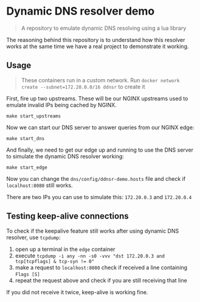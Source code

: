 # Dynamic DNS resolver demo

> A repository to emulate dynamic DNS resolving using a lua library

The reasoning behind this repository is to understand how this resolver works
at the same time we have a real project to demonstrate it working.

## Usage

> These containers run in a custom network. Run `docker network create --subnet=172.20.0.0/16 ddnsr` to create it

First, fire up two upstreams. These will be our NGINX upstreams used to emulate invalid IPs being cached by NGINX.

```console
make start_upstreams
```

Now we can start our DNS server to answer queries from our NGINX edge:

```console
make start_dns
```

And finally, we need to get our edge up and running to use the DNS server to simulate the dynamic DNS resolver working:

```console
make start_edge
```

Now you can change the `dns/config/ddnsr-demo.hosts` file and check if `localhost:8080` still works.

There are two IPs you can use to simulate this: `172.20.0.3` and `172.20.0.4`

## Testing keep-alive connections

To check if the keepalive feature still works after using dynamic DNS resolver, use `tcpdump`:

1) open up a terminal in the `edge` container
2) execute `tcpdump -i any -nn -s0 -vvv "dst 172.20.0.3 and tcp[tcpflags] & tcp-syn != 0"`
3) make a request to `localhost:8080` check if received a line containing `Flags [S]`
4) repeat the request above and check if you are still receiving that line

If you did not receive it twice, keep-alive is working fine.